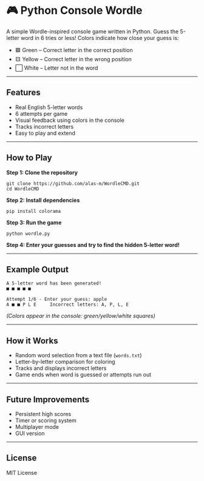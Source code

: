 # 🎮 Python Console Wordle

A simple Wordle-inspired console game written in Python. Guess the 5-letter word in 6 tries or less! Colors indicate how close your guess is:

* 🟩 Green – Correct letter in the correct position
* 🟨 Yellow – Correct letter in the wrong position
* ⬜ White – Letter not in the word

---

## Features

* Real English 5-letter words
* 6 attempts per game
* Visual feedback using colors in the console
* Tracks incorrect letters
* Easy to play and extend

---

## How to Play

**Step 1: Clone the repository**

```
git clone https://github.com/alas-m/WordleCMD.git
cd WordleCMD
```

**Step 2: Install dependencies**

```
pip install colorama
```

**Step 3: Run the game**

```
python wordle.py
```

**Step 4: Enter your guesses and try to find the hidden 5-letter word!**

---

## Example Output

```
A 5-letter word has been generated!
■ ■ ■ ■ ■

Attempt 1/6 - Enter your guess: apple
A ■ ■ P L E     Incorrect letters: A, P, L, E
```

*(Colors appear in the console: green/yellow/white squares)*

---

## How it Works

* Random word selection from a text file (`words.txt`)
* Letter-by-letter comparison for coloring
* Tracks and displays incorrect letters
* Game ends when word is guessed or attempts run out

---

## Future Improvements

* Persistent high scores
* Timer or scoring system
* Multiplayer mode
* GUI version

---

## License

MIT License
